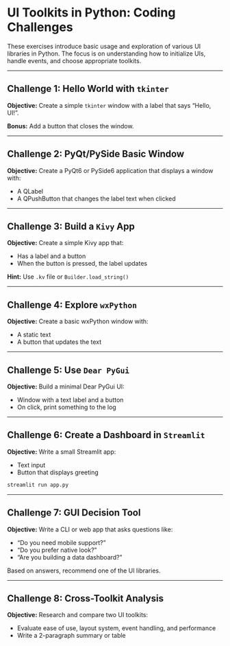 # UI Toolkits in Python: Coding Challenges

These exercises introduce basic usage and exploration of various UI libraries in Python. The focus is on understanding how to initialize UIs, handle events, and choose appropriate toolkits.

---

## Challenge 1: Hello World with `tkinter`

**Objective:**
Create a simple `tkinter` window with a label that says “Hello, UI!”.

**Bonus:** Add a button that closes the window.

---

## Challenge 2: PyQt/PySide Basic Window

**Objective:**
Create a PyQt6 or PySide6 application that displays a window with:

* A QLabel
* A QPushButton that changes the label text when clicked

---

## Challenge 3: Build a `Kivy` App

**Objective:**
Create a simple Kivy app that:

* Has a label and a button
* When the button is pressed, the label updates

**Hint:** Use `.kv` file or `Builder.load_string()`

---

## Challenge 4: Explore `wxPython`

**Objective:**
Create a basic wxPython window with:

* A static text
* A button that updates the text

---

## Challenge 5: Use `Dear PyGui`

**Objective:**
Build a minimal Dear PyGui UI:

* Window with a text label and a button
* On click, print something to the log

---

## Challenge 6: Create a Dashboard in `Streamlit`

**Objective:**
Write a small Streamlit app:

* Text input
* Button that displays greeting

```bash
streamlit run app.py
```

---

## Challenge 7: GUI Decision Tool

**Objective:**
Write a CLI or web app that asks questions like:

* “Do you need mobile support?”
* “Do you prefer native look?”
* “Are you building a data dashboard?”

Based on answers, recommend one of the UI libraries.

---

## Challenge 8: Cross-Toolkit Analysis

**Objective:**
Research and compare two UI toolkits:

* Evaluate ease of use, layout system, event handling, and performance
* Write a 2-paragraph summary or table

